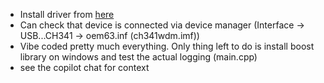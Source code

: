 - Install driver from [here](https://www.wch-ic.com/downloads/CH341PAR_EXE.html)
- Can check that device is connected via device manager (Interface -> USB...CH341 -> oem63.inf (ch341wdm.imf))
- Vibe coded pretty much everything. Only thing left to do is install boost library on windows and test the actual logging (main.cpp) 
- see the copilot chat for context   
